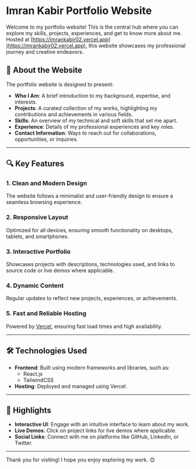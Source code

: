 # Imran Kabir Portfolio Website

Welcome to my portfolio website! This is the central hub where you can explore my skills, projects, experiences, and get to know more about me. Hosted at [https://imrankabir02.vercel.app](https://imrankabir02.vercel.app), this website showcases my professional journey and creative endeavors.

## 📜 About the Website

The portfolio website is designed to present:

- **Who I Am**: A brief introduction to my background, expertise, and interests.
- **Projects**: A curated collection of my works, highlighting my contributions and achievements in various fields.
- **Skills**: An overview of my technical and soft skills that set me apart.
- **Experience**: Details of my professional experiences and key roles.
- **Contact Information**: Ways to reach out for collaborations, opportunities, or inquiries.

---

## 🔍 Key Features

### 1. **Clean and Modern Design**
The website follows a minimalist and user-friendly design to ensure a seamless browsing experience.

### 2. **Responsive Layout**
Optimized for all devices, ensuring smooth functionality on desktops, tablets, and smartphones.

### 3. **Interactive Portfolio**
Showcases projects with descriptions, technologies used, and links to source code or live demos where applicable.

### 4. **Dynamic Content**
Regular updates to reflect new projects, experiences, or achievements.

### 5. **Fast and Reliable Hosting**
Powered by [Vercel](https://vercel.com), ensuring fast load times and high availability.

---

## 🛠️ Technologies Used

- **Frontend**: Built using modern frameworks and libraries, such as:
  - React.js
  - TailwindCSS
- **Hosting**: Deployed and managed using Vercel.

---

## 🌟 Highlights

- **Interactive UI**: Engage with an intuitive interface to learn about my work.
- **Live Demos**: Click on project links for live demos where applicable.
- **Social Links**: Connect with me on platforms like GitHub, LinkedIn, or Twitter.

---

Thank you for visiting! I hope you enjoy exploring my work. 😊

